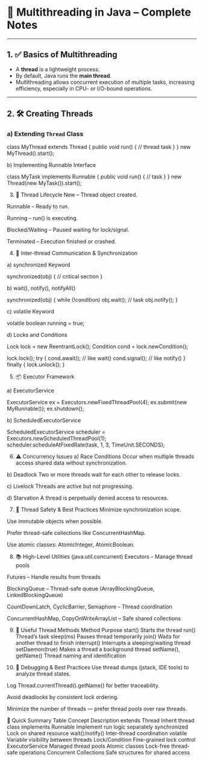 # 🧵 Multithreading in Java – Complete Notes

---

## 1. ✅ Basics of Multithreading

- A **thread** is a lightweight process.
- By default, Java runs the **main thread**.
- Multithreading allows concurrent execution of multiple tasks, increasing efficiency, especially in CPU- or I/O-bound operations.

---

## 2. 🛠️ Creating Threads

### a) Extending `Thread` Class


class MyThread extends Thread {
    public void run() {
        // thread task
    }
}
new MyThread().start();

b) Implementing Runnable Interface

class MyTask implements Runnable {
    public void run() {
        // task
    }
}
new Thread(new MyTask()).start();

3. 🔁 Thread Lifecycle
New – Thread object created.

Runnable – Ready to run.

Running – run() is executing.

Blocked/Waiting – Paused waiting for lock/signal.

Terminated – Execution finished or crashed.

4. 🔄 Inter-thread Communication & Synchronization


a) synchronized Keyword

synchronized(obj) {
    // critical section
}

b) wait(), notify(), notifyAll()

synchronized(obj) {
    while (!condition) obj.wait();
    // task
    obj.notify();
}

c) volatile Keyword


volatile boolean running = true;

d) Locks and Conditions

Lock lock = new ReentrantLock();
Condition cond = lock.newCondition();

lock.lock();
try {
    cond.await();      // like wait()
    cond.signal();     // like notify()
} finally {
    lock.unlock();
}

5. 📦 Executor Framework

a) ExecutorService

ExecutorService ex = Executors.newFixedThreadPool(4);
ex.submit(new MyRunnable());
ex.shutdown();

b) ScheduledExecutorService

ScheduledExecutorService scheduler = Executors.newScheduledThreadPool(1);
scheduler.scheduleAtFixedRate(task, 1, 3, TimeUnit.SECONDS);

6. ⚠️ Concurrency Issues
a) Race Conditions
Occur when multiple threads access shared data without synchronization.

b) Deadlock
Two or more threads wait for each other to release locks.

c) Livelock
Threads are active but not progressing.

d) Starvation
A thread is perpetually denied access to resources.

7. 🧠 Thread Safety & Best Practices
Minimize synchronization scope.

Use immutable objects when possible.

Prefer thread-safe collections like ConcurrentHashMap.

Use atomic classes: AtomicInteger, AtomicBoolean.

8. 📚 High-Level Utilities (java.util.concurrent)
Executors – Manage thread pools

Futures – Handle results from threads

BlockingQueue – Thread-safe queue (ArrayBlockingQueue, LinkedBlockingQueue)

CountDownLatch, CyclicBarrier, Semaphore – Thread coordination

ConcurrentHashMap, CopyOnWriteArrayList – Safe shared collections

9. 🧰 Useful Thread Methods
Method	Purpose
start()	Starts the thread
run()	Thread’s task
sleep(ms)	Pauses thread temporarily
join()	Waits for another thread to finish
interrupt()	Interrupts a sleeping/waiting thread
setDaemon(true)	Makes a thread a background thread
setName(), getName()	Thread naming and identification

10. 🧠 Debugging & Best Practices
Use thread dumps (jstack, IDE tools) to analyze thread states.

Log Thread.currentThread().getName() for better traceability.

Avoid deadlocks by consistent lock ordering.

Minimize the number of threads — prefer thread pools over raw threads.

📘 Quick Summary Table
Concept	Description
extends Thread	Inherit thread class
implements Runnable	Implement run logic separately
synchronized	Lock on shared resource
wait()/notify()	Inter-thread coordination
volatile	Variable visibility between threads
Lock/Condition	Fine-grained lock control
ExecutorService	Managed thread pools
Atomic classes	Lock-free thread-safe operations
Concurrent Collections	Safe structures for shared access











 























